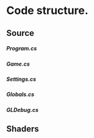 # Code structure.

## Source

##### Program.cs

##### Game.cs

##### Settings.cs

##### Globals.cs

##### GLDebug.cs

## Shaders

